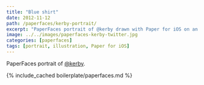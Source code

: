 ```yaml
---
title: "Blue shirt"
date: 2012-11-12
path: /paperfaces/kerby-portrait/
excerpt: "PaperFaces portrait of @kerby drawn with Paper for iOS on an iPad."
image: ../../images/paperfaces-kerby-twitter.jpg
categories: [paperfaces]
tags: [portrait, illustration, Paper for iOS]
---
```


PaperFaces portrait of [@kerby](https://twitter.com/kerby).

{% include_cached boilerplate/paperfaces.md %}
